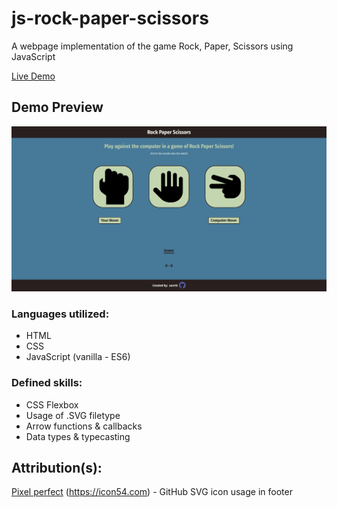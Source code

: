 # js-rock-paper-scissors
A webpage implementation of the game Rock, Paper, Scissors using JavaScript<br>

[Live Demo](https://sorrrb.github.io/js-rock-paper-scissors/)

## Demo Preview
![Demo preview](./resources/demo.png)

### Languages utilized:
- HTML
- CSS
- JavaScript (vanilla - ES6)

### Defined skills:
- CSS Flexbox
- Usage of .SVG filetype
- Arrow functions & callbacks
- Data types & typecasting

## Attribution(s):
[Pixel perfect](https://www.flaticon.com/authors/pixel-perfect) (https://icon54.com) - GitHub SVG icon usage in footer